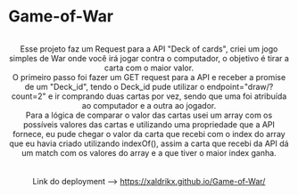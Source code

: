 # Game-of-War

<div align="center">
  <img src=""
</div>

Esse projeto faz um Request para a API "Deck of cards", criei um jogo simples de War onde você irá jogar contra o computador, o objetivo é tirar a carta com o maior valor.<br>
O primeiro passo foi fazer um GET request para a API e receber a promise de um "Deck_id", tendo o Deck_id pude utilizar o endpoint="draw/?count=2" e ir comprando duas cartas por vez, sendo que uma foi atribuída ao computador e a outra ao jogador.<br>
Para a lógica de comparar o valor das cartas usei um array com os possíveis valores das cartas e utilizando uma propriedade que a API fornece, eu pude chegar o valor da carta que recebi com o index do array que eu havia criado utilizando indexOf(), assim a carta que recebi da API dá um match com os valores do array e a que tiver o maior index ganha.<br>
<br>
<br>
Link do deployment --> https://xaldrikx.github.io/Game-of-War/
